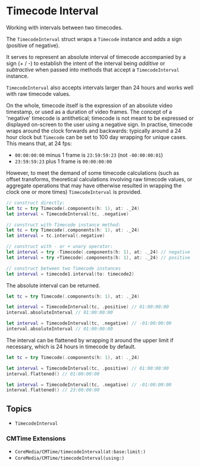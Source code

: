 # Timecode Interval

Working with intervals between two timecodes.

The ``TimecodeInterval`` struct wraps a ``Timecode`` instance and adds a sign (positive of negative).

It serves to represent an absolute interval of timecode accompanied by a sign (+ / -) to establish the intent of the interval being *additive* or *subtractive* when passed into methods that accept a ``TimecodeInterval`` instance.

``TimecodeInterval`` also accepts intervals larger than 24 hours and works well with raw timecode values.

On the whole, timecode itself is the expression of an absolute video timestamp, or used as a duration of video frames. The concept of a 'negative' timecode is antithetical; timecode is not meant to be expressed or displayed on-screen to the user using a negative sign. In practise, timecode wraps around the clock forwards and backwards: typically around a 24 hour clock but ``Timecode`` can be set to 100 day wrapping for unique cases. This means that, at 24 fps:

- `00:00:00:00` minus 1 frame is `23:59:59:23` (not `-00:00:00:01`)
- `23:59:59:23` plus 1 frame is `00:00:00:00`

However, to meet the demand of some timecode calculations (such as offset transforms, theoretical calculations involving raw timecode values, or aggregate operations that may have otherwise resulted in wrapping the clock one or more times) ``TimecodeInterval`` is provided.

```swift
// construct directly:
let tc = try Timecode(.components(h: 1), at: ._24)
let interval = TimecodeInterval(tc, .negative)

// construct with Timecode instance method:
let tc = try Timecode(.components(h: 1), at: ._24)
let interval = tc.interval(.negative)

// construct with - or + unary operator:
let interval = try -Timecode(.components(h: 1), at: ._24) // negative
let interval = try +Timecode(.components(h: 1), at: ._24) // positive

// construct between two Timecode instances
let interval = timecode1.interval(to: timecode2)
```

The absolute interval can be returned.

```swift
let tc = try Timecode(.components(h: 1), at: ._24)

let interval = TimecodeInterval(tc, .positive) // 01:00:00:00
interval.absoluteInterval // 01:00:00:00

let interval = TimecodeInterval(tc, .negative) // -01:00:00:00
interval.absoluteInterval // 01:00:00:00
```

The interval can be flattened by wrapping it around the upper limit if necessary, which is 24 hours in timecode by default.

```swift
let tc = try Timecode(.components(h: 1), at: ._24)

let interval = TimecodeInterval(tc, .positive) // 01:00:00:00
interval.flattened() // 01:00:00:00

let interval = TimecodeInterval(tc, .negative) // -01:00:00:00
interval.flattened() // 23:00:00:00
```

## Topics

- ``TimecodeInterval``

### CMTime Extensions

- ``CoreMedia/CMTime/timecodeInterval(at:base:limit:)``
- ``CoreMedia/CMTime/timecodeInterval(using:)``
